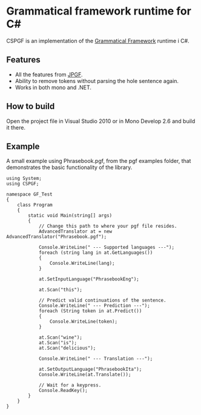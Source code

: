 
Grammatical framework runtime for C#
====================================

CSPGF is an implementation of the [Grammatical Framework][1] runtime i C#.

Features
--------
* All the features from [JPGF][2].
* Ability to remove tokens without parsing the hole sentence again.
* Works in both mono and .NET.

How to build
------------
Open the project file in Visual Studio 2010 or in Mono Develop 2.6 and build it there.

Example
-------
A small example using Phrasebook.pgf, from the pgf examples folder, that demonstrates the basic functionality of the library.

    using System;
    using CSPGF;

    namespace GF_Test
    {
        class Program
        {
            static void Main(string[] args)
            {
                // Change this path to where your pgf file resides.
                AdvancedTranslator at = new AdvancedTranslator("Phrasebook.pgf");

                Console.WriteLine(" --- Supported languages ---");
                foreach (string lang in at.GetLanguages())
                {
                    Console.WriteLine(lang);
                }

                at.SetInputLanguage("PhrasebookEng");

                at.Scan("this");
                
                // Predict valid continuations of the sentence.
                Console.WriteLine(" --- Prediction ---");
                foreach (String token in at.Predict())
                {
                    Console.WriteLine(token);
                }

                at.Scan("wine");
                at.Scan("is");
                at.Scan("delicious");

                Console.WriteLine(" --- Translation ---");

                at.SetOutputLanguage("PhrasebookIta");
                Console.WriteLine(at.Translate());
	    
                // Wait for a keypress.
                Console.ReadKey();
            }
        }
    }

[1]: http://www.grammaticalframework.org/	"Grammatical Framework"
[2]: https://github.com/gdetrez/JPGF		"JPGF"